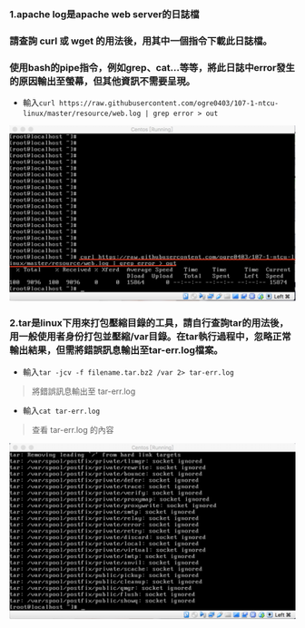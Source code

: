 ### 1.apache log是apache web server的日誌檔
### 請查詢 curl 或 wget 的用法後，用其中一個指令下載此日誌檔。
### 使用bash的pipe指令，例如grep、cat...等等，將此日誌中error發生的原因輸出至螢幕，但其他資訊不需要呈現。
* 輸入`curl https://raw.githubusercontent.com/ogre0403/107-1-ntcu-linux/master/resource/web.log | grep error > out`

![image](https://github.com/KAORIKOU/107-1-ntcu-linux/blob/HW-7/ACS107144/7-1-1.png)

### 2.tar是linux下用來打包壓縮目錄的工具，請自行查詢tar的用法後，用一般使用者身份打包並壓縮/var目錄。在tar執行過程中，忽略正常輸出結果，但需將錯誤訊息輸出至tar-err.log檔案。
* 輸入`tar -jcv -f filename.tar.bz2 /var 2> tar-err.log`
> 將錯誤訊息輸出至 tar-err.log
* 輸入`cat tar-err.log`
> 查看 tar-err.log 的內容

![image](https://github.com/KAORIKOU/107-1-ntcu-linux/blob/HW-7/ACS107144/7-2-1.png)
